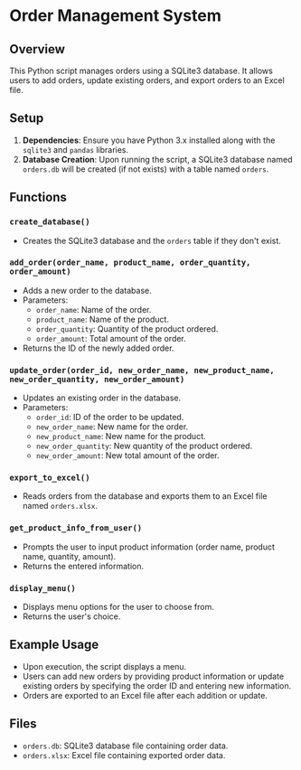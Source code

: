# Order Management System

## Overview
This Python script manages orders using a SQLite3 database. It allows users to add orders, update existing orders, and export orders to an Excel file.

## Setup
1. **Dependencies**: Ensure you have Python 3.x installed along with the `sqlite3` and `pandas` libraries.
2. **Database Creation**: Upon running the script, a SQLite3 database named `orders.db` will be created (if not exists) with a table named `orders`.

## Functions

### `create_database()`
- Creates the SQLite3 database and the `orders` table if they don't exist.

### `add_order(order_name, product_name, order_quantity, order_amount)`
- Adds a new order to the database.
- Parameters:
  - `order_name`: Name of the order.
  - `product_name`: Name of the product.
  - `order_quantity`: Quantity of the product ordered.
  - `order_amount`: Total amount of the order.
- Returns the ID of the newly added order.

### `update_order(order_id, new_order_name, new_product_name, new_order_quantity, new_order_amount)`
- Updates an existing order in the database.
- Parameters:
  - `order_id`: ID of the order to be updated.
  - `new_order_name`: New name for the order.
  - `new_product_name`: New name for the product.
  - `new_order_quantity`: New quantity of the product ordered.
  - `new_order_amount`: New total amount of the order.

### `export_to_excel()`
- Reads orders from the database and exports them to an Excel file named `orders.xlsx`.

### `get_product_info_from_user()`
- Prompts the user to input product information (order name, product name, quantity, amount).
- Returns the entered information.

### `display_menu()`
- Displays menu options for the user to choose from.
- Returns the user's choice.

## Example Usage
- Upon execution, the script displays a menu.
- Users can add new orders by providing product information or update existing orders by specifying the order ID and entering new information.
- Orders are exported to an Excel file after each addition or update.

## Files
- `orders.db`: SQLite3 database file containing order data.
- `orders.xlsx`: Excel file containing exported order data.


